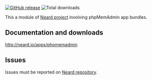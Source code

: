 [![GitHub release](https://img.shields.io/github/release/crazy-max/neard-app-phpmemadmin.svg?style=flat-square)](https://github.com/crazy-max/neard-app-phpmemadmin/releases/latest)
![Total downloads](https://img.shields.io/github/downloads/crazy-max/neard-app-phpmemadmin/total.svg?style=flat-square)

This a module of [Neard project](https://github.com/crazy-max/neard) involving phpMemAdmin app bundles.

## Documentation and downloads

http://neard.io/apps/phpmemadmin

## Issues

Issues must be reported on [Neard repository](https://github.com/crazy-max/neard/issues).
